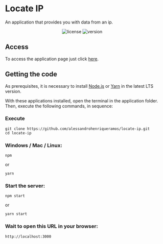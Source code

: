 # Locate IP

An application that provides you with data from an ip.

<p align="center">
    <img src="https://img.shields.io/github/license/alessandrohenriqueramos/locate-ip?color=000" alt="license"/>
    <img src="https://img.shields.io/github/package-json/v/alessandrohenriqueramos/locate-ip?color=000" alt="version">
</p>

## Access

To access the application page just click [here](https://locate-ip.vercel.app).

## Getting the code

As prerequisites, it is necessary to install [Node.js](https://nodejs.org/en/download/) or [Yarn](https://classic.yarnpkg.com/en/docs/install) in the latest LTS version.

With these applications installed, open the terminal in the application folder. Then, execute the following commands, in sequence:

### Execute

```
git clone https://github.com/alessandrohenriqueramos/locate-ip.git
cd locate-ip
```

### Windows / Mac / Linux:

```
npm
```

or

```
yarn
```

### Start the server:

```
npm start
```

or

```
yarn start
```

### Wait to open this URL in your browser:

```
http://localhost:3000
```
